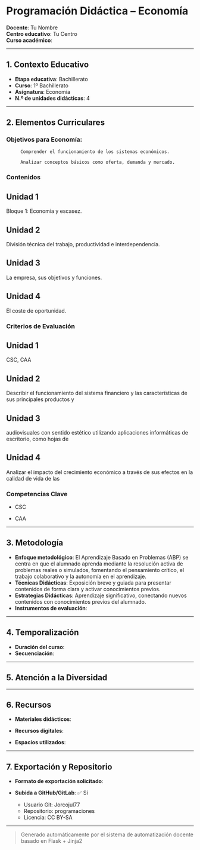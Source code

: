 # Programación Didáctica – Economía

**Docente**: Tu Nombre  
**Centro educativo**: Tu Centro  
**Curso académico**:   

---

## 1. Contexto Educativo

- **Etapa educativa**: Bachillerato
- **Curso**: 1º Bachillerato
- **Asignatura**: Economía
- **N.º de unidades didácticas**: 4

---
## 2. Elementos Curriculares

<h3>Objetivos para Economía:</h3>


  <ul>
    
      Comprender el funcionamiento de los sistemas económicos.
    
      Analizar conceptos básicos como oferta, demanda y mercado.
    
  </ul>


### Contenidos

## Unidad 1
Bloque 1: Economía y escasez.

## Unidad 2
División técnica del trabajo, productividad e interdependencia.

## Unidad 3
La empresa, sus objetivos y funciones.

## Unidad 4
El coste de oportunidad.


### Criterios de Evaluación

## Unidad 1
CSC, CAA

## Unidad 2
Describir el funcionamiento del sistema financiero y las características de sus principales productos y

## Unidad 3
audiovisuales con sentido estético utilizando aplicaciones informáticas de escritorio, como hojas de

## Unidad 4
Analizar el impacto del crecimiento económico a través de sus efectos en la calidad de vida de las


### Competencias Clave


- CSC

- CAA



---

## 3. Metodología

- **Enfoque metodológico**: El Aprendizaje Basado en Problemas (ABP) se centra en que el alumnado aprenda mediante la resolución activa de problemas reales o simulados, fomentando el pensamiento crítico, el trabajo colaborativo y la autonomía en el aprendizaje.
- **Técnicas Didácticas**: Exposición breve y guiada para presentar contenidos de forma clara y activar conocimientos previos.
- **Estrategias Didácticas**: Aprendizaje significativo, conectando nuevos contenidos con conocimientos previos del alumnado.
- **Instrumentos de evaluación**: 

---

## 4. Temporalización

- **Duración del curso**: 
- **Secuenciación**:  
  

---

## 5. Atención a la Diversidad



---

## 6. Recursos

- **Materiales didácticos**:  
  
- **Recursos digitales**:  
  
- **Espacios utilizados**: 

---

## 7. Exportación y Repositorio

- **Formato de exportación solicitado**: 
- **Subida a GitHub/GitLab**: ✅ Sí

  - Usuario Git: Jorcojul77
  - Repositorio: programaciones
  - Licencia: CC BY-SA


---

> Generado automáticamente por el sistema de automatización docente basado en Flask + Jinja2